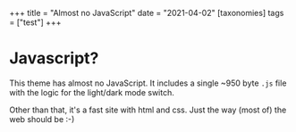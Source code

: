 +++
title = "Almost no JavaScript"
date = "2021-04-02"
[taxonomies]
tags = ["test"]
+++

# Javascript?

This theme has almost no JavaScript. It includes a single ~950 byte `.js` file with the logic for the light/dark mode switch.

Other than that, it's a fast site with html and css. Just the way (most of) the web should be :-)
